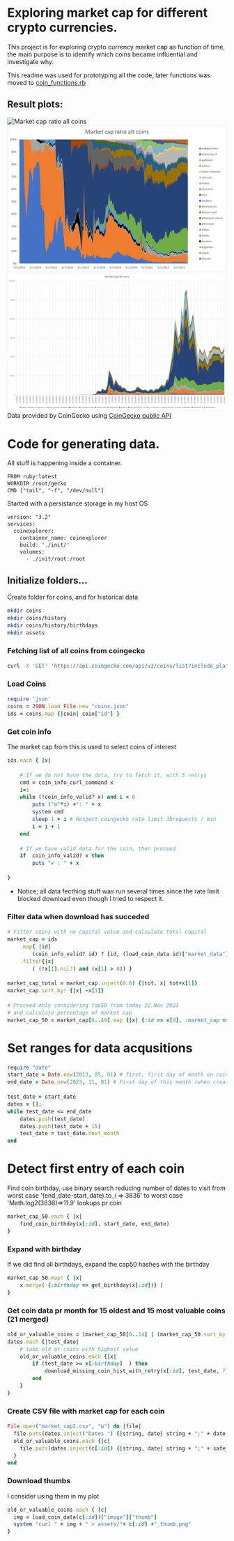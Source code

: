 # Exploring market cap for different crypto currencies.
This project is for exploring crypto currency market cap as function of time, the main purpose is to identify which coins became influential and investigate why.

This readme was used for prototyping all the code, later functions was moved to [coin_functions.rb](coin_functions.rb)

## Result plots:

![Market cap ratio all coins](plots/market_cap_ratio_all.png)
![Market cap ratio alt coins](plots/market_cap_ratio_alt_coins.png)
![Market cap alt coins](plots/market_cap_alt_coins.png)
Data provided by CoinGecko using [CoinGecko public API ](https://www.coingecko.com/api/documentation) 

# Code for generating data.
All stuff is happening inside a container.
```docker
FROM ruby:latest
WORKDIR /root/gecko
CMD ["tail", "-f", "/dev/null"] 
```

Started with a persistance storage in my host OS
```docker
version: "3.2"
services:
  coinexplorer:
    container_name: coinexplorer
    build: './init/'
    volumes:
      - ./init/root:/root 
```

## Initialize folders...
Create folder for coins, and for historical data
```bash
mkdir coins
mkdir coins/history
mkdir coins/history/birthdays
mkdir assets
```

### Fetching list of all coins from coingecko
```bash
curl -X 'GET' 'https://api.coingecko.com/api/v3/coins/list?include_platform=true' -H 'accept: application/json' >> coins.json
```

### Load Coins
```ruby
require 'json'
coins = JSON.load File.new "coins.json"
ids = coins.map {|coin| coin["id"] }
```

### Get coin info
The market cap from this is used to select coins of interest
```ruby
ids.each { |x|

    # If we do not have the data, try to fetch it, with 5 retrys
    cmd = coin_info_curl_command x
    i=1
    while (!coin_info_valid? x) and i < 6
        puts ("⚙"*i) +": " + x
        system cmd
        sleep 1 + i # Respect coingecko rate limit 30requests / min
        i = i + 1
    end
    
    # If we have valid data for the coin, then proceed
    if  coin_info_valid? x then
        puts "✔ : " + x

}
```
* Notice, all data fecthing stuff was run several times since the rate limit blocked download even though I tried to respect it.

### Filter data when download has succeded
```ruby
# Filter coins with no capital value and calculate total capital
market_cap = ids
    .map{ |id| 
        (coin_info_valid? id) ? [id, (load_coin_data id)["market_data"]["market_cap"]["usd"]] : [id, 0] }
    .filter{|x| 
        ( (!x[1].nil?) and (x[1] > 0)) }

market_cap_total = market_cap.inject(0.0) {|tot, x| tot+x[1]}
market_cap.sort_by! {|x| -x[1]}

# Proceed only considering top50 from today 22.Nov 2023
# and calculate percentage of market cap
market_cap_50 = market_cap[0..49].map {|x| {:id => x[0], :market_cap =>  x[1], :cap_ratio =>  x[1]/market_cap_total} }
```

# Set ranges for data acqusitions
```ruby
require "date"
start_date = Date.new(2013, 05, 01) # first, first day of month on coin gecko with any valid data
end_date = Date.new(2023, 11, 01) # First day of this month (when creating script)

test_date = start_date
dates = [];
while test_date <= end_date
    dates.push(test_date)
    dates.push(test_date + 15)
    test_date = test_date.next_month
end
```
# Detect first entry of each coin
Find coin birthday, use binary search reducing number of dates to visit from worst case '(end_date-start_date).to_i => 3836' to worst case 'Math.log2(3836)=>11.9' lookups pr coin
```ruby
market_cap_50.each { |x|
    find_coin_birthday(x[:id], start_date, end_date)
}
```

### Expand with birthday
If we did find all birthdays, 
expand the cap50 hashes with the birthday
```ruby
market_cap_50.map! { |x|
    x.merge( {:birthday => get_birthday(x[:id])} )
}
```

### Get coin data pr month for 15 oldest and 15 most valuable coins (21 merged)
```ruby
old_or_valuable_coins = (market_cap_50[0..14] | (market_cap_50.sort_by {|x| x[:birthday]}[0..14])).sort_by {|x| x[:birthday]}
dates.each {|test_date|
    # take old or coins with highest value
    old_or_valuable_coins.each {|x| 
        if (test_date >= x[:birthday]  ) then
            download_missing_coin_hist_with_retry(x[:id], test_date, 7)
        end
    }
}
```

### Create CSV file with market cap for each coin
```ruby
File.open("market_cap2.csv", "w") do |file|
  file.puts(dates.inject("Dates ") {|string, date| string + ";" + date.strftime("%Y-%m-%d")})
  old_or_valuable_coins.each {|c|
    file.puts(dates.inject(c[:id]) {|string, date| string + ";" + safe_get_coin_market_cap(c[:id], date).to_s} )
  }
end
```

### Download thumbs
I consider using them in my plot
```ruby
old_or_valuable_coins.each { |c|
  img = load_coin_data(c[:id])["image"]["thumb"]
  system "curl " + img + " > assets/"+ c[:id] +"_thumb.png"
}
```

